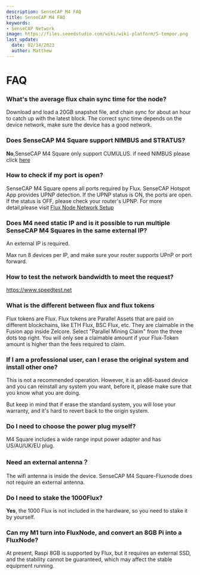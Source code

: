 ```yaml
---
description: SenseCAP M4 FAQ
title: SenseCAP M4 FAQ
keywords:
- SenseCAP Network
image: https://files.seeedstudio.com/wiki/wiki-platform/S-tempor.png
last_update:
  date: 02/14/2023
  author: Matthew
---
```


FAQ
===

### **What's the average flux chain sync time for the node?**

Download and load a 20GB snapshot file, and chain sync for about an hour to catch up with the latest block. The correct sync time depends on the device network, make sure the device has a good network.

### **Does SenseCAP M4 Square support NIMBUS and STRATUS?**

**No**,SenseCAP M4 Square only support CUMULUS. if need NIMBUS please click [here](https://www.seeedstudio.com/flux?utm_source=discord&utm_campaign=sensecapm4)

### **How to check if my port is open?**

SenseCAP M4 Square opens all ports required by Flux. SenseCAP Hotspot App provides UPNP detection. If the UPNP status is ON, the ports are open. If the status is OFF, please check your router's UPNP. For more detail,please visit [Flux Node Network Setup](https://support.runonflux.io/support/solutions/articles/151000021293-flux-node-network-setup)

### **Does M4 need static IP and is it possible to run multiple SenseCAP M4 Squares in the same external IP?**

An external IP is required.

Max run 8 devices per IP, and make sure your router supports UPnP or port forward.

### **How to test the network bandwidth to meet the request?**

https://www.speedtest.net

### **What is the different between flux and flux tokens**

Flux tokens are Flux. Flux tokens are Parallel Assets that are paid on different blockchains, like ETH Flux, BSC Flux, etc. They are claimable in the Fusion app inside Zelcore. Select "Parallel Mining Claim" from the three dots top right. You will only see a claimable amount if your Flux-Token amount is higher than the fees required to claim.

### **If I am a professional user, can I erase the original system and install other one?**

This is not a recommended operation. However, it is an x86-based device and you can reinstall any system you want, before it, please make sure that you know what you are doing.

But keep in mind that if erase the standard system, you will lose your warranty, and it's hard to revert back to the origin system.

### **Do I need to choose the power plug myself?**

M4 Square includes a wide range input power adapter and has US/AU/UK/EU plug.

### **Need an external antenna？**

The wifi antenna is inside the device. SenseCAP M4 Square-Fluxnode does not require an external antenna.

### **Do I need to stake the 1000Flux?**

**Yes**, the 1000 Flux is not included in the hardware, so you need to stake it by yourself.

### **Can my M1 turn into FluxNode, and convert an 8GB Pi into a FluxNode?**

At present, Raspi 8GB is supported by Flux, but it requires an external SSD, and the stability cannot be guaranteed, which may affect the stable equipment running.
